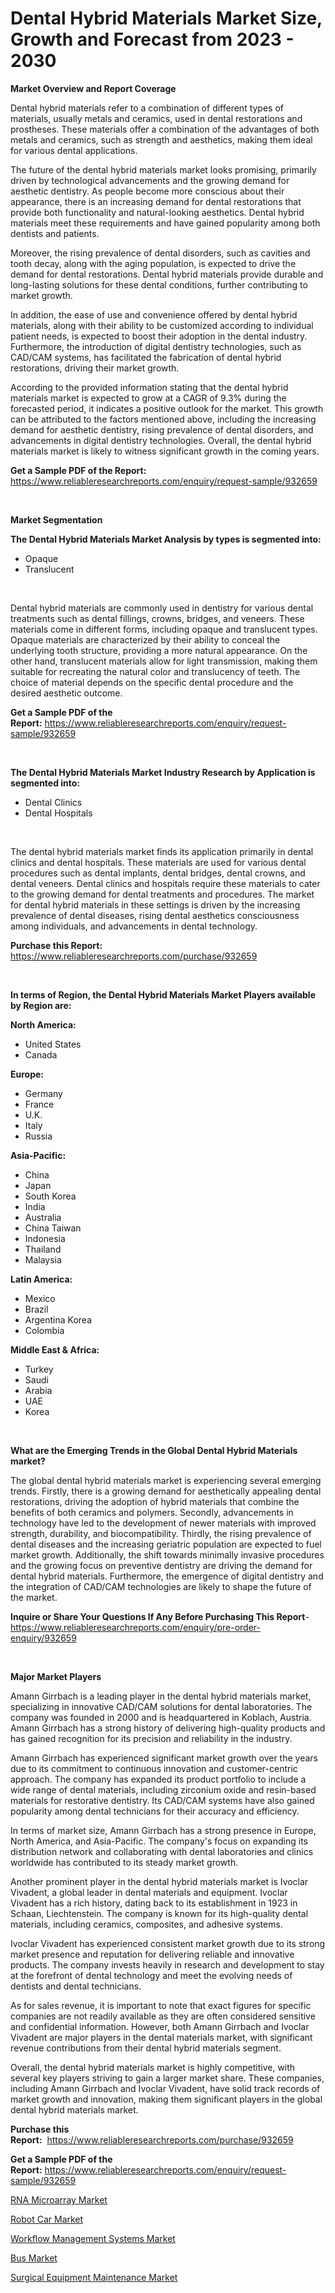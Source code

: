 <p><h1>Dental Hybrid Materials Market Size, Growth and Forecast from 2023 - 2030</h1></p><p><strong>Market Overview and Report Coverage</strong></p>
<p><p>Dental hybrid materials refer to a combination of different types of materials, usually metals and ceramics, used in dental restorations and prostheses. These materials offer a combination of the advantages of both metals and ceramics, such as strength and aesthetics, making them ideal for various dental applications.</p><p>The future of the dental hybrid materials market looks promising, primarily driven by technological advancements and the growing demand for aesthetic dentistry. As people become more conscious about their appearance, there is an increasing demand for dental restorations that provide both functionality and natural-looking aesthetics. Dental hybrid materials meet these requirements and have gained popularity among both dentists and patients.</p><p>Moreover, the rising prevalence of dental disorders, such as cavities and tooth decay, along with the aging population, is expected to drive the demand for dental restorations. Dental hybrid materials provide durable and long-lasting solutions for these dental conditions, further contributing to market growth.</p><p>In addition, the ease of use and convenience offered by dental hybrid materials, along with their ability to be customized according to individual patient needs, is expected to boost their adoption in the dental industry. Furthermore, the introduction of digital dentistry technologies, such as CAD/CAM systems, has facilitated the fabrication of dental hybrid restorations, driving their market growth.</p><p>According to the provided information stating that the dental hybrid materials market is expected to grow at a CAGR of 9.3% during the forecasted period, it indicates a positive outlook for the market. This growth can be attributed to the factors mentioned above, including the increasing demand for aesthetic dentistry, rising prevalence of dental disorders, and advancements in digital dentistry technologies. Overall, the dental hybrid materials market is likely to witness significant growth in the coming years.</p></p>
<p><strong>Get a Sample PDF of the Report:</strong> <a href="https://www.reliableresearchreports.com/enquiry/request-sample/932659">https://www.reliableresearchreports.com/enquiry/request-sample/932659</a></p>
<p>&nbsp;</p>
<p><strong>Market Segmentation</strong></p>
<p><strong>The Dental Hybrid Materials Market Analysis by types is segmented into:</strong></p>
<p><ul><li>Opaque</li><li>Translucent</li></ul></p>
<p>&nbsp;</p>
<p><p>Dental hybrid materials are commonly used in dentistry for various dental treatments such as dental fillings, crowns, bridges, and veneers. These materials come in different forms, including opaque and translucent types. Opaque materials are characterized by their ability to conceal the underlying tooth structure, providing a more natural appearance. On the other hand, translucent materials allow for light transmission, making them suitable for recreating the natural color and translucency of teeth. The choice of material depends on the specific dental procedure and the desired aesthetic outcome.</p></p>
<p><strong>Get a Sample PDF of the Report:</strong>&nbsp;<a href="https://www.reliableresearchreports.com/enquiry/request-sample/932659">https://www.reliableresearchreports.com/enquiry/request-sample/932659</a></p>
<p>&nbsp;</p>
<p><strong>The Dental Hybrid Materials Market Industry Research by Application is segmented into:</strong></p>
<p><ul><li>Dental Clinics</li><li>Dental Hospitals</li></ul></p>
<p>&nbsp;</p>
<p><p>The dental hybrid materials market finds its application primarily in dental clinics and dental hospitals. These materials are used for various dental procedures such as dental implants, dental bridges, dental crowns, and dental veneers. Dental clinics and hospitals require these materials to cater to the growing demand for dental treatments and procedures. The market for dental hybrid materials in these settings is driven by the increasing prevalence of dental diseases, rising dental aesthetics consciousness among individuals, and advancements in dental technology.</p></p>
<p><strong>Purchase this Report:</strong>&nbsp; <a href="https://www.reliableresearchreports.com/purchase/932659">https://www.reliableresearchreports.com/purchase/932659</a></p>
<p>&nbsp;</p>
<p><strong>In terms of Region, the Dental Hybrid Materials Market Players available by Region are:</strong></p>
<p>
    <p> <strong> North America: </strong>
        <ul>
            <li>United States</li>
            <li>Canada</li>
        </ul>
        </p> 
    <p> <strong> Europe: </strong>
        <ul>
            <li>Germany</li>
            <li>France</li>
            <li>U.K.</li>
            <li>Italy</li>
            <li>Russia</li>
        </ul>
        </p> 
    <p> <strong> Asia-Pacific: </strong>
        <ul>
            <li>China</li>
            <li>Japan</li>
            <li>South Korea</li>
            <li>India</li>
            <li>Australia</li>
            <li>China Taiwan</li>
            <li>Indonesia</li>
            <li>Thailand</li>
            <li>Malaysia</li>
        </ul>
        </p> 
    <p> <strong> Latin America: </strong>
        <ul>
            <li>Mexico</li>
            <li>Brazil</li>
            <li>Argentina Korea</li>
            <li>Colombia</li>
        </ul>
        </p> 
    <p> <strong> Middle East & Africa: </strong>
        <ul>
            <li>Turkey</li>
            <li>Saudi</li>
            <li>Arabia</li>
            <li>UAE</li>
            <li>Korea</li>
        </ul>
    </p>
    </p>
<p>&nbsp;</p>
<p><strong>What are the Emerging Trends in the Global Dental Hybrid Materials market?</strong></p>
<p><p>The global dental hybrid materials market is experiencing several emerging trends. Firstly, there is a growing demand for aesthetically appealing dental restorations, driving the adoption of hybrid materials that combine the benefits of both ceramics and polymers. Secondly, advancements in technology have led to the development of newer materials with improved strength, durability, and biocompatibility. Thirdly, the rising prevalence of dental diseases and the increasing geriatric population are expected to fuel market growth. Additionally, the shift towards minimally invasive procedures and the growing focus on preventive dentistry are driving the demand for dental hybrid materials. Furthermore, the emergence of digital dentistry and the integration of CAD/CAM technologies are likely to shape the future of the market.</p></p>
<p><strong>Inquire or Share Your Questions If Any Before Purchasing This Report</strong>- <a href="https://www.reliableresearchreports.com/enquiry/pre-order-enquiry/932659">https://www.reliableresearchreports.com/enquiry/pre-order-enquiry/932659</a></p>
<p>&nbsp;</p>
<p><strong>Major Market Players</strong></p>
<p><p>Amann Girrbach is a leading player in the dental hybrid materials market, specializing in innovative CAD/CAM solutions for dental laboratories. The company was founded in 2000 and is headquartered in Koblach, Austria. Amann Girrbach has a strong history of delivering high-quality products and has gained recognition for its precision and reliability in the industry.</p><p>Amann Girrbach has experienced significant market growth over the years due to its commitment to continuous innovation and customer-centric approach. The company has expanded its product portfolio to include a wide range of dental materials, including zirconium oxide and resin-based materials for restorative dentistry. Its CAD/CAM systems have also gained popularity among dental technicians for their accuracy and efficiency.</p><p>In terms of market size, Amann Girrbach has a strong presence in Europe, North America, and Asia-Pacific. The company's focus on expanding its distribution network and collaborating with dental laboratories and clinics worldwide has contributed to its steady market growth.</p><p>Another prominent player in the dental hybrid materials market is Ivoclar Vivadent, a global leader in dental materials and equipment. Ivoclar Vivadent has a rich history, dating back to its establishment in 1923 in Schaan, Liechtenstein. The company is known for its high-quality dental materials, including ceramics, composites, and adhesive systems.</p><p>Ivoclar Vivadent has experienced consistent market growth due to its strong market presence and reputation for delivering reliable and innovative products. The company invests heavily in research and development to stay at the forefront of dental technology and meet the evolving needs of dentists and dental technicians.</p><p>As for sales revenue, it is important to note that exact figures for specific companies are not readily available as they are often considered sensitive and confidential information. However, both Amann Girrbach and Ivoclar Vivadent are major players in the dental materials market, with significant revenue contributions from their dental hybrid materials segment.</p><p>Overall, the dental hybrid materials market is highly competitive, with several key players striving to gain a larger market share. These companies, including Amann Girrbach and Ivoclar Vivadent, have solid track records of market growth and innovation, making them significant players in the global dental hybrid materials market.</p></p>
<p><strong>Purchase this Report:</strong>&nbsp;&nbsp;<a href="https://www.reliableresearchreports.com/purchase/932659">https://www.reliableresearchreports.com/purchase/932659</a></p>
<p></p>
<p><strong>Get a Sample PDF of the Report:</strong>&nbsp;<a href="https://www.reliableresearchreports.com/enquiry/request-sample/932659">https://www.reliableresearchreports.com/enquiry/request-sample/932659</a></p>
<p><p><a href="https://medium.com/@lilliandach2023/rna-microarray-market-size-growth-forecast-2023-2030-e7df6608a9c6">RNA Microarray Market</a></p><p><a href="https://www.linkedin.com/pulse/robot-car-market-challenges-opportunities-growth-drivers-lokbf/">Robot Car Market</a></p><p><a href="https://www.reportprime.com/workflow-management-systems-r11166">Workflow Management Systems Market</a></p><p><a href="https://www.linkedin.com/pulse/bus-market-challenges-opportunities-growth-drivers-major-f9mre/">Bus Market</a></p><p><a href="https://medium.com/@isomgleason/surgical-equipment-maintenance-market-size-growth-forecast-2023-2030-0fbfb7b2ed95">Surgical Equipment Maintenance Market</a></p></p>